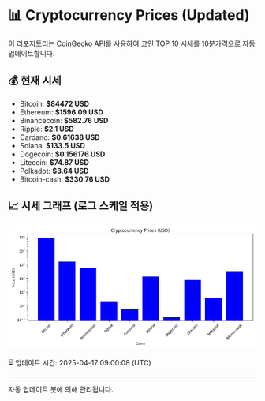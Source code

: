 
# 📊 Cryptocurrency Prices (Updated)

이 리포지토리는 CoinGecko API를 사용하여 코인 TOP 10 시세를 10분가격으로 자동 업데이트합니다.

## 💰 현재 시세
- Bitcoin: **$84472 USD**
- Ethereum: **$1596.09 USD**
- Binancecoin: **$582.76 USD**
- Ripple: **$2.1 USD**
- Cardano: **$0.61638 USD**
- Solana: **$133.5 USD**
- Dogecoin: **$0.156176 USD**
- Litecoin: **$74.87 USD**
- Polkadot: **$3.64 USD**
- Bitcoin-cash: **$330.76 USD**

## 📈 시세 그래프 (로그 스케일 적용)
![Crypto Prices](crypto_prices.png)

⏳ 업데이트 시간: 2025-04-17 09:00:08 (UTC)

---
자동 업데이트 봇에 의해 관리됩니다.
